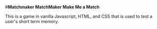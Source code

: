 #**Matchmaker MatchMaker Make Me a Match**

This is a game in vanilla Javascript, HTML, and CSS that is used to test a user's short term memory. 